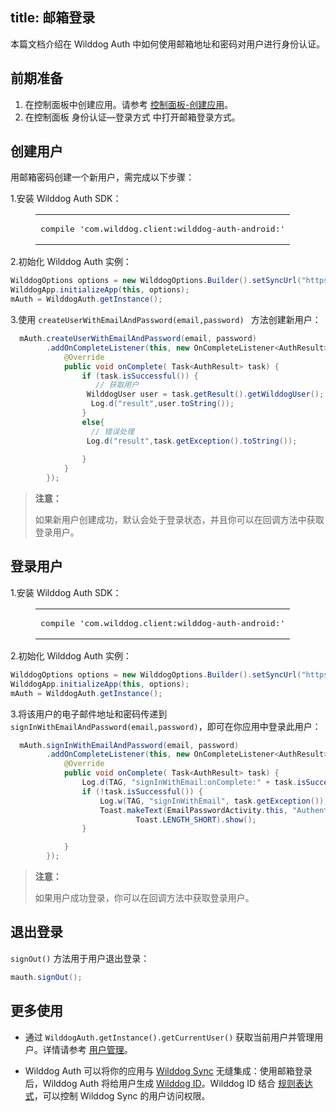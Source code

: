 
title:  邮箱登录
---

本篇文档介绍在 Wilddog Auth 中如何使用邮箱地址和密码对用户进行身份认证。

## 前期准备

1. 在控制面板中创建应用。请参考 [控制面板-创建应用](/console/creat.html#创建一个野狗应用)。
2. 在控制面板 身份认证—登录方式 中打开邮箱登录方式。


## 创建用户

用邮箱密码创建一个新用户，需完成以下步骤：

1.安装 Wilddog Auth SDK：

<figure class="highlight java"><table><tbody><tr><td class="code"><pre><div class="line">compile <span class="string">&apos;com.wilddog.client:wilddog-auth-android:<span class="android-auth-version"></span>&apos;</span></div></pre></td></tr></tbody></table></figure>

2.初始化 Wilddog Auth 实例：

```java 
WilddogOptions options = new WilddogOptions.Builder().setSyncUrl("https://<wilddog appId>.wilddogio.com").build();
WilddogApp.initializeApp(this, options);
mAuth = WilddogAuth.getInstance();
```

3.使用 `createUserWithEmailAndPassword(email,password) ` 方法创建新用户：

```java
  mAuth.createUserWithEmailAndPassword(email, password)
        .addOnCompleteListener(this, new OnCompleteListener<AuthResult>() {
            @Override
            public void onComplete( Task<AuthResult> task) {
                if (task.isSuccessful()) {
                   // 获取用户
                 WilddogUser user = task.getResult().getWilddogUser();
                  Log.d("result",user.toString());
                }
				else{
                  // 错误处理
                 Log.d("result",task.getException().toString());
                  
				} 
            }
        });
```

<blockquote class="warning">
  <p><strong>注意：</strong></p>
  如果新用户创建成功，默认会处于登录状态，并且你可以在回调方法中获取登录用户。
</blockquote>


## 登录用户

1.安装 Wilddog Auth SDK：

<figure class="highlight java"><table><tbody><tr><td class="code"><pre><div class="line">compile <span class="string">&apos;com.wilddog.client:wilddog-auth-android:<span class="android-auth-version"></span>&apos;</span></div></pre></td></tr></tbody></table></figure>


2.初始化 Wilddog Auth 实例：

```java 
WilddogOptions options = new WilddogOptions.Builder().setSyncUrl("https://<wilddog appId>.wilddogio.com").build();
WilddogApp.initializeApp(this, options);
mAuth = WilddogAuth.getInstance();
```

3.将该用户的电子邮件地址和密码传递到 `signInWithEmailAndPassword(email,password)`，即可在你应用中登录此用户：

```java
  mAuth.signInWithEmailAndPassword(email, password)
        .addOnCompleteListener(this, new OnCompleteListener<AuthResult>() {
            @Override
            public void onComplete( Task<AuthResult> task) {
                Log.d(TAG, "signInWithEmail:onComplete:" + task.isSuccessful());
                if (!task.isSuccessful()) {
                    Log.w(TAG, "signInWithEmail", task.getException());
                    Toast.makeText(EmailPasswordActivity.this, "Authentication failed.",
                            Toast.LENGTH_SHORT).show();
                }

            }
        });
```


<blockquote class="warning">
  <p><strong>注意：</strong></p>
  如果用户成功登录，你可以在回调方法中获取登录用户。
</blockquote>


## 退出登录

 `signOut()` 方法用于用户退出登录：

```java
mauth.signOut();
```


## 更多使用

- 通过 `WilddogAuth.getInstance().getCurrentUser()` 获取当前用户并管理用户。详情请参考 [用户管理](/auth/Android/guide/manageuser.html)。


- Wilddog Auth 可以将你的应用与 [Wilddog Sync](/sync/Android/index.html) 无缝集成：使用邮箱登录后，Wilddog Auth 将给用户生成 [Wilddog ID](/auth/Android/guide/concept.html#Wilddog-ID)。Wilddog ID 结合 [规则表达式](/sync/Android/rules/introduce.html)，可以控制 Wilddog Sync 的用户访问权限。


